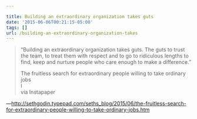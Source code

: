 ```yaml
---

title: Building an extraordinary organization takes guts
date: '2015-06-06T00:21:15-05:00'
tags: []
url: /building-an-extraordinary-organization-takes
---
```

<blockquote>“Building an extraordinary organization takes guts. The guts to trust the team, to treat them with respect and to go to ridiculous lengths to find, keep and nurture people who care enough to make a difference.”

The fruitless search for extraordinary people willing to take ordinary jobs<br/>
l<br/>
via Instapaper</blockquote>&#8212;<a href="http://sethgodin.typepad.com/seths_blog/2015/06/the-fruitless-search-for-extraordinary-people-willing-to-take-ordinary-jobs.htm" target="_blank">http://sethgodin.typepad.com/seths_blog/2015/06/the-fruitless-search-for-extraordinary-people-willing-to-take-ordinary-jobs.htm</a>
